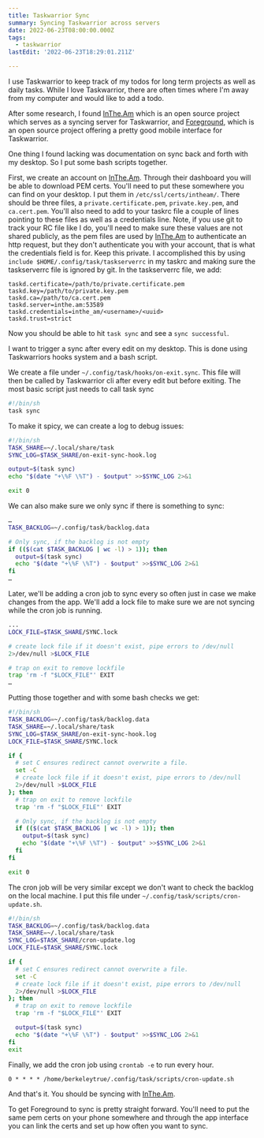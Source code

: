 ```yaml
---
title: Taskwarrior Sync
summary: Syncing Taskwarrior across servers
date: 2022-06-23T08:00:00.000Z
tags:
  - taskwarrior
lastEdit: '2022-06-23T18:29:01.211Z'

---
```


I use Taskwarrior to keep track of my todos for long term projects as well as
daily tasks. While I love Taskwarrior, there are often times where I'm away
from my computer and would like to add a todo.

After some research, I found [InThe.Am][intheam] which is an open source project
which serves as a syncing server for Taskwarrior, and [Foreground][Foreground],
which is an open source project offering a pretty good mobile interface for
Taskwarrior.

One thing I found lacking was documentation on sync back and forth with my
desktop. So I put some bash scripts together.

First, we create an account on [InThe.Am][intheam]. Through their dashboard you
will be able to download PEM certs. You'll need to put these somewhere you can
find on your desktop. I put them in `/etc/ssl/certs/intheam/`. There should be
three files, a `private.certificate.pem`, `private.key.pem`, and `ca.cert.pem`.
You'll also need to add to your taskrc file a couple of lines pointing to these
files as well as a credentials line. Note, if you use git to track your RC file
like I do, you'll need to make sure these values are not shared publicly, as
the pem files are used by [InThe.Am][intheam] to authenticate an http request,
but they don't authenticate you with your account, that is what the credentials
field is for. Keep this private. I accomplished this by using `include $HOME/.config/task/taskserverrc`
in my taskrc and making sure the taskserverrc file is ignored by git. In the
taskserverrc file, we add:

```config
taskd.certificate=/path/to/private.certificate.pem
taskd.key=/path/to/private.key.pem
taskd.ca=/path/to/ca.cert.pem
taskd.server=inthe.am:53589
taskd.credentials=inthe_am/<username>/<uuid>
taskd.trust=strict
```

Now you should be able to hit `task sync` and see a `sync successful`.

I want to trigger a sync after every edit on my desktop. This is done
using Taskwarriors hooks system and a bash script.

We create a file under `~/.config/task/hooks/on-exit.sync`. This file
will then be called by Taskwarrior cli after every edit but before exiting.
The most basic script just needs to call task sync

```bash
#!/bin/sh
task sync
```

To make it spicy, we can create a log to debug issues:

```bash
#!/bin/sh
TASK_SHARE=~/.local/share/task
SYNC_LOG=$TASK_SHARE/on-exit-sync-hook.log

output=$(task sync)
echo "$(date "+\%F \%T") - $output" >>$SYNC_LOG 2>&1

exit 0
```

We can also make sure we only sync if there is something to sync:

```bash
…
TASK_BACKLOG=~/.config/task/backlog.data

# Only sync, if the backlog is not empty
if (($(cat $TASK_BACKLOG | wc -l) > 1)); then
  output=$(task sync)
  echo "$(date "+\%F \%T") - $output" >>$SYNC_LOG 2>&1
fi
…
```

Later, we'll be adding a cron job to sync every so often just in case we make
changes from the app. We'll add a lock file to make sure we are not syncing
while the cron job is running.

```bash
...
LOCK_FILE=$TASK_SHARE/SYNC.lock

# create lock file if it doesn't exist, pipe errors to /dev/null
2>/dev/null >$LOCK_FILE

# trap on exit to remove lockfile
trap 'rm -f "$LOCK_FILE"' EXIT
…
```

Putting those together and with some bash checks we get:

```bash
#!/bin/sh
TASK_BACKLOG=~/.config/task/backlog.data
TASK_SHARE=~/.local/share/task
SYNC_LOG=$TASK_SHARE/on-exit-sync-hook.log
LOCK_FILE=$TASK_SHARE/SYNC.lock

if {
  # set C ensures redirect cannot overwrite a file.
  set -C
  # create lock file if it doesn't exist, pipe errors to /dev/null
  2>/dev/null >$LOCK_FILE
}; then
  # trap on exit to remove lockfile
  trap 'rm -f "$LOCK_FILE"' EXIT

  # Only sync, if the backlog is not empty
  if (($(cat $TASK_BACKLOG | wc -l) > 1)); then
    output=$(task sync)
    echo "$(date "+\%F \%T") - $output" >>$SYNC_LOG 2>&1
  fi
fi

exit 0
```

The cron job will be very similar except we don't want to check the backlog on
the local machine. I put this file under
`~/.config/task/scripts/cron-update.sh`.

```bash
#!/bin/sh
TASK_BACKLOG=~/.config/task/backlog.data
TASK_SHARE=~/.local/share/task
SYNC_LOG=$TASK_SHARE/cron-update.log
LOCK_FILE=$TASK_SHARE/SYNC.lock

if {
  # set C ensures redirect cannot overwrite a file.
  set -C
  # create lock file if it doesn't exist, pipe errors to /dev/null
  2>/dev/null >$LOCK_FILE
}; then
  # trap on exit to remove lockfile
  trap 'rm -f "$LOCK_FILE"' EXIT

  output=$(task sync)
  echo "$(date "+\%F \%T") - $output" >>$SYNC_LOG 2>&1
fi
exit
```

Finally, we add the cron job using `crontab -e` to run every hour.

```cron
0 * * * * /home/berkeleytrue/.config/task/scripts/cron-update.sh
```

And that's it. You should be syncing with [InThe.Am][intheam].

To get Foreground to sync is pretty straight forward. You'll need to put the
same pem certs on your phone somewhere and through the app interface you can
link the certs and set up how often you want to sync.

[intheam]: https://github.com/coddingtonbear/inthe.am

[Foreground]: https://github.com/bgregos/foreground
